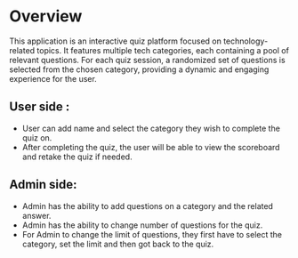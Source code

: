 # Overview 
This application is an interactive quiz platform focused on technology-related topics. It features multiple tech categories, each containing a pool of relevant questions. For each quiz session, a randomized set of questions is selected from the chosen category, providing a dynamic and engaging experience for the user.

## User side :
- User can add name and select the category they wish to complete the quiz on.
- After completing the quiz, the user will be able to view the scoreboard and retake the quiz if needed.

## Admin side:
- Admin has the ability to add questions on a category and the related answer.
- Admin has the ability to change number of questions for the quiz.
- For Admin to change the limit of questions, they first have to select the category, set the limit and then got back to the quiz.

